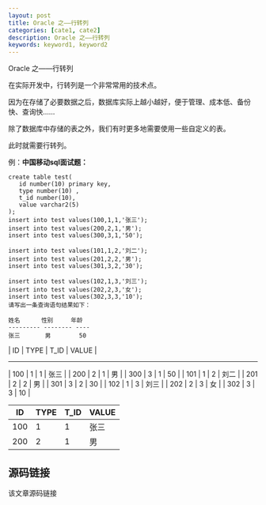```yaml
---
layout: post
title: Oracle 之——行转列
categories: [cate1, cate2]
description: Oracle 之——行转列
keywords: keyword1, keyword2
---
```


Oracle 之——行转列

在实际开发中，行转列是一个非常常用的技术点。

因为在存储了必要数据之后，数据库实际上越小越好，便于管理、成本低、备份快、查询快……

除了数据库中存储的表之外，我们有时更多地需要使用一些自定义的表。

此时就需要行转列。

例：**中国移动sql面试题：**
```
create table test(
   id number(10) primary key,
   type number(10) ,
   t_id number(10),
   value varchar2(5)
);
insert into test values(100,1,1,'张三');
insert into test values(200,2,1,'男');
insert into test values(300,3,1,'50');

insert into test values(101,1,2,'刘二');
insert into test values(201,2,2,'男');
insert into test values(301,3,2,'30');

insert into test values(102,1,3,'刘三');
insert into test values(202,2,3,'女');
insert into test values(302,3,3,'10');
请写出一条查询语句结果如下：

姓名      性别     年龄
--------- -------- ----
张三       男        50
```

 | ID | TYPE | T_ID | VALUE |
----------- ----------- ----------- -----
 | 100 | 1 | 1 | 张三 |
 | 200 | 2 | 1 | 男 |
 | 300 | 3 | 1 | 50 |
 | 101 | 1 | 2 | 刘二 |
 | 201 | 2 | 2 | 男 |
 | 301 | 3 | 2 | 30 |
 | 102 | 1 | 3 | 刘三 |
 | 202 | 2 | 3 | 女 |
 | 302 | 3 | 3 | 10 |


| ID  | TYPE | T_ID | VALUE |
| --- | ---- | ---- | ----- |
| 100 | 1    | 1    | 张三  |
| 200 | 2    | 1    | 男     |


## 源码链接
该文章源码链接 [](url)